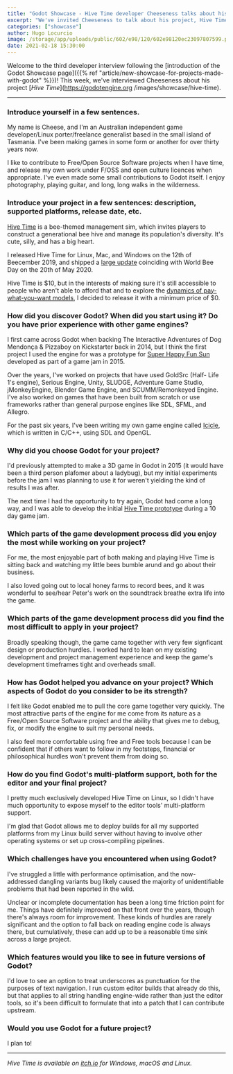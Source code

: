 ```yaml
---
title: "Godot Showcase - Hive Time developer Cheeseness talks about his experience"
excerpt: "We've invited Cheeseness to talk about his project, Hive Time. it was released in December 2019 and is available on Windows, macOS and Linux."
categories: ["showcase"]
author: Hugo Locurcio
image: /storage/app/uploads/public/602/e98/120/602e98120ec23097807599.png
date: 2021-02-18 15:30:00
---
```


Welcome to the third developer interview following the [introduction of the Godot Showcase page]({{% ref "article/new-showcase-for-projects-made-with-godot" %}})! This week, we've interviewed Cheeseness about his project [*Hive Time*](https://godotengine.org /images/showcase/hive-time).

___

### Introduce yourself in a few sentences.

My name is Cheese, and I'm an Australian independent game developer/Linux porter/freelance generalist based in the small island of Tasmania. I've been making games in some form or another for over thirty years now.

I like to contribute to Free/Open Source Software projects when I have time, and release my own work under F/OSS and open culture licences when appropriate. I've even made some small contributions to Godot itself. I enjoy photography, playing guitar, and long, long walks in the wilderness.

### Introduce your project in a few sentences: description, supported platforms, release date, etc.

[Hive Time](https://cheeseness.itch.io/hive-time) is a bee-themed management sim, which invites players to construct a generational bee hive and manage its population's diversity. It's cute, silly, and has a big heart.

I released Hive Time for Linux, Mac, and Windows on the 12th of Beecember 2019, and shipped a [large update](https://cheeseness.itch.io/hive-time/devlog/147869/v11-the-informational-update) coinciding with World Bee Day on the 20th of May 2020.

Hive Time is $10, but in the interests of making sure it's still accessible to people who aren't able to afford that and to explore the [dynamics of pay-what-you-want models](http://cheesetalks.net/hive-time-finances.php), I decided to release it with a minimum price of $0.

### How did you discover Godot? When did you start using it? Do you have prior experience with other game engines?

I first came across Godot when backing The Interactive Adventures of Dog Mendonça & Pizzaboy on Kickstarter back in 2014, but I think the first project I used the engine for was a prototype for [Super Happy Fun Sun](http://shfs.twolofbees.com/) developed as part of a game jam in 2015.

Over the years, I've worked on projects that have used GoldSrc (Half- Life 1's engine), Serious Engine, Unity, SLUDGE, Adventure Game Studio, jMonkeyEngine, Blender Game Engine, and SCUMM/Remonkeyed Engine. I've also worked on games that have been built from scratch or use frameworks rather than general purpose engines like SDL, SFML, and Allegro.

For the past six years, I've been writing my own game engine called [Icicle](http://icicle-engine.org/), which is written in C/C++, using SDL and OpenGL.

### Why did you choose Godot for your project?

I'd previously attempted to make a 3D game in Godot in 2015 (it would have been a third person plafomer about a ladybug), but my initial experiments before the jam I was planning to use it for weren't yielding the kind of results I was after.

The next time I had the opportunity to try again, Godot had come a long way, and I was able to develop the initial [Hive Time prototype](https://cheeseness.itch.io/hive-time-prototype) during a 10 day game jam.

### Which parts of the game development process did you enjoy the most while working on your project?

For me, the most enjoyable part of both making and playing Hive Time is sitting back and watching my little bees bumble arund and go about their business.

I also loved going out to local honey farms to record bees, and it was wonderful to see/hear Peter's work on the soundtrack breathe extra life into the game.

### Which parts of the game development process did you find the most difficult to apply in your project?

Broadly speaking though, the game came together with very few signficant design or production hurdles. I worked hard to lean on my existing development and project management experience and keep the game's development timeframes tight and overheads small.

### How has Godot helped you advance on your project? Which aspects of Godot do you consider to be its strength?

I felt like Godot enabled me to pull the core game together very quickly. The most attractive parts of the engine for me come from its nature as a Free/Open Source Software project and the ability that gives me to debug, fix, or modify the engine to suit my personal needs.

I also feel more comfortable using free and Free tools because I can be confident that if others want to follow in my footsteps, financial or philosophical hurdles won't prevent them from doing so.

### How do you find Godot's multi-platform support, both for the editor and your final project?

I pretty much exclusively developed Hive Time on Linux, so I didn't have much opportunity to expose myself to the editor tools' multi-platform support.

I'm glad that Godot allows me to deploy builds for all my supported platforms from my Linux build server without having to involve other operating systems or set up cross-compiling pipelines.

### Which challenges have you encountered when using Godot?

I've struggled a little with performance optimisation, and the now-addressed dangling variants bug likely caused the majority of unidentifiable problems that had been reported in the wild.

Unclear or incomplete documentation has been a long time friction point for me. Things have definitely improved on that front over the years, though there's always room for improvement. These kinds of hurdles are rarely significant and the option to fall back on reading engine code is always there, but cumulatively, these can add up to be a reasonable time sink across a large project.

### Which features would you like to see in future versions of Godot?

I'd love to see an option to treat underscores as punctuation for the purposes of text navigation. I run custom editor builds that already do this, but that applies to all string handling engine-wide rather than just the editor tools, so it's been difficult to formulate that into a patch that I can contribute upstream.

### Would you use Godot for a future project?

I plan to!

___

*Hive Time is available on [itch.io](https://cheeseness.itch.io/hive-time/) for Windows, macOS and Linux.*
